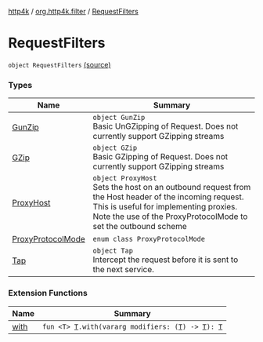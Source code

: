 [http4k](../../index.md) / [org.http4k.filter](../index.md) / [RequestFilters](./index.md)

# RequestFilters

`object RequestFilters` [(source)](https://github.com/http4k/http4k/blob/master/http4k-core/src/main/kotlin/org/http4k/filter/RequestFilters.kt#L9)

### Types

| Name | Summary |
|---|---|
| [GunZip](-gun-zip/index.md) | `object GunZip`<br>Basic UnGZipping of Request. Does not currently support GZipping streams |
| [GZip](-g-zip/index.md) | `object GZip`<br>Basic GZipping of Request. Does not currently support GZipping streams |
| [ProxyHost](-proxy-host/index.md) | `object ProxyHost`<br>Sets the host on an outbound request from the Host header of the incoming request. This is useful for implementing proxies. Note the use of the ProxyProtocolMode to set the outbound scheme |
| [ProxyProtocolMode](-proxy-protocol-mode/index.md) | `enum class ProxyProtocolMode` |
| [Tap](-tap/index.md) | `object Tap`<br>Intercept the request before it is sent to the next service. |

### Extension Functions

| Name | Summary |
|---|---|
| [with](../../org.http4k.core/with.md) | `fun <T> `[`T`](../../org.http4k.core/with.md#T)`.with(vararg modifiers: (`[`T`](../../org.http4k.core/with.md#T)`) -> `[`T`](../../org.http4k.core/with.md#T)`): `[`T`](../../org.http4k.core/with.md#T) |
